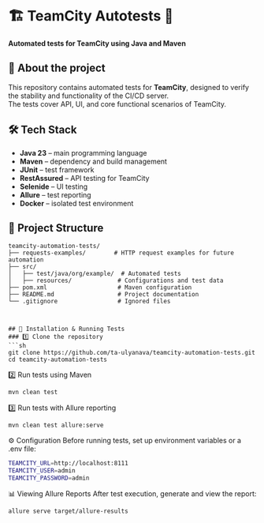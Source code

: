 # 🏗️ TeamCity Autotests 🚀  
**Automated tests for TeamCity using Java and Maven**  

## 📌 About the project  
This repository contains automated tests for **TeamCity**, designed to verify the stability and functionality of the CI/CD server.  
The tests cover API, UI, and core functional scenarios of TeamCity.  

## 🛠 Tech Stack  
- **Java 23** – main programming language  
- **Maven** – dependency and build management  
- **JUnit** – test framework  
- **RestAssured** – API testing for TeamCity  
- **Selenide** – UI testing  
- **Allure** – test reporting  
- **Docker** – isolated test environment  

## 📂 Project Structure
```plaintext
teamcity-automation-tests/
├── requests-examples/        # HTTP request examples for future automation
├── src/
│   ├── test/java/org/example/  # Automated tests
│   ├── resources/             # Configurations and test data
├── pom.xml                    # Maven configuration
├── README.md                  # Project documentation
└── .gitignore                 # Ignored files



## 🚀 Installation & Running Tests
### 1️⃣ Clone the repository
```sh
git clone https://github.com/ta-ulyanava/teamcity-automation-tests.git
cd teamcity-automation-tests
```

2️⃣ Run tests using Maven
```sh
mvn clean test
```



3️⃣ Run tests with Allure reporting
```sh
mvn clean test allure:serve
```
⚙ Configuration
Before running tests, set up environment variables or a .env file:
```sh
TEAMCITY_URL=http://localhost:8111
TEAMCITY_USER=admin
TEAMCITY_PASSWORD=admin
```

📊 Viewing Allure Reports
After test execution, generate and view the report:
```sh
allure serve target/allure-results
```

